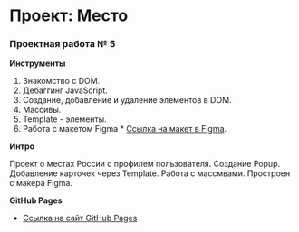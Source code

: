 # Проект: Место

### Проектная работа № 5

**Инструменты**

1. Знакомство с DOM.
2. Дебаггинг JavaScript.
3. Создание, добавление и удаление элементов в DOM.
4. Массивы.
5. Template - элементы.
6. Работа с макетом Figma \* [Ссылка на макет в Figma](https://www.figma.com/file/bjyvbKKJN2naO0ucURl2Z0/JavaScript.-Sprint-5?node-id=0%3A1).

**Интро**

Проект о местах России с профилем пользователя.
Создание Popup.
Добавление карточек через Template.
Работа с массмвами.
Простроен с макера Figma.

**GitHub Pages**

- [Ссылка на сайт GitHub Pages](https://jonny87b.github.io/mesto/index.html)
